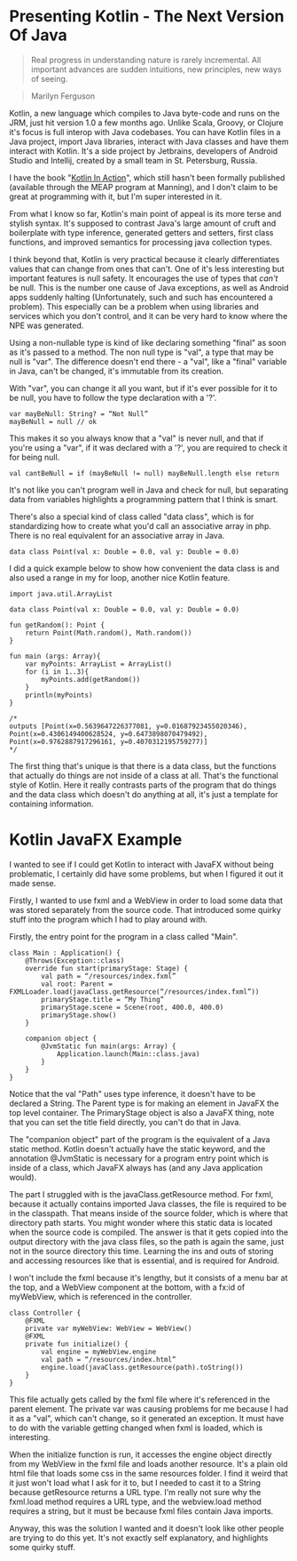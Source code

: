 # Presenting Kotlin - The Next Version Of Java

> Real progress in understanding nature is rarely incremental. All important advances are sudden intuitions, new principles, new ways of seeing.

> Marilyn Ferguson

Kotlin, a new language which compiles to Java byte-code and runs on the JRM, just hit version 1.0 a few months ago. Unlike Scala, Groovy, or Clojure it's focus is full interop with Java codebases. You can have Kotlin files in a Java project, import Java libraries, interact with Java classes and have them interact with Kotlin. It's a side project by Jetbrains, developers of Android Studio and Intellij, created by a small team in St. Petersburg, Russia.

I have the book "[Kotlin In Action](https://manning.com/books/kotlin-in-action)", which still hasn't been formally published (available through the MEAP program at Manning), and I don't claim to be great at programming with it, but I'm super interested in it.

From what I know so far, Kotlin's main point of appeal is its more terse and stylish syntax. It's supposed to contrast Java's large amount of cruft and boilerplate with type inference, generated getters and setters, first class functions, and improved semantics for processing java collection types.

I think beyond that, Kotlin is very practical because it clearly differentiates values that can change from ones that can't. One of it's less interesting but important features is null safety. It encourages the use of types that *can't* be null. This is the number one cause of Java exceptions, as well as Android apps suddenly halting (Unfortunately, such and such has encountered a problem). This especially can be a problem when using libraries and services which you don't control, and it can be very hard to know where the NPE was generated.

Using a non-nullable type is kind of like declaring something "final" as soon as it's passed to a method. The non null type is "val", a type that may be null is "var". The difference doesn't end there - a "val", like a "final" variable in Java, can't be changed, it's immutable from its creation.

With "var", you can change it all you want, but if it's ever possible for it to be null, you have to follow the type declaration with a '?'.

<pre id="code"><code class="language-css">var mayBeNull: String? = &ldquo;Not Null&rdquo;
mayBeNull = null // ok
</code></pre>

This makes it so you always know that a "val" is never null, and that if you're using a "var", if it was declared with a '?', you are required to check it for being null.

<pre id="code"><code class="language-javascript">val cantBeNull = if (mayBeNull != null) mayBeNull.length else return
</code></pre>

It's not like you can't program well in Java and check for null, but separating data from variables highlights a programming pattern that I think is smart.

There's also a special kind of class called "data class", which is for standardizing how to create what you'd call an associative array in php. There is no real equivalent for an associative array in Java.

<pre id="code"><code class="language-javascript">data class Point(val x: Double = 0.0, val y: Double = 0.0)
</code></pre>

I did a quick example below to show how convenient the data class is and also used a range in my for loop, another nice Kotlin feature.

<pre id="code"><code class="language-javascript">import java.util.ArrayList

data class Point(val x: Double = 0.0, val y: Double = 0.0)

fun getRandom(): Point {
    return Point(Math.random(), Math.random())
}

fun main (args: Array<String>){
    var myPoints: ArrayList<Point> = ArrayList()
    for (i in 1..3){
        myPoints.add(getRandom())
    }
    println(myPoints)
}

/*
outputs [Point(x=0.5639647226377081, y=0.01687923455020346), Point(x=0.4306149400628524, y=0.6473898070479492), Point(x=0.9762887917296161, y=0.4070312195759277)]
*/
</code></pre>

The first thing that's unique is that there is a data class, but the functions that actually do things are not inside of a class at all. That's the functional style of Kotlin. Here it really contrasts parts of the program that do things and the data class which doesn't do anything at all, it's just a template for containing information.

# Kotlin JavaFX Example

I wanted to see if I could get Kotlin to interact with JavaFX without being problematic, I certainly did have some problems, but when I figured it out it made sense.

Firstly, I wanted to use fxml and a WebView in order to load some data that was stored separately from the source code. That introduced some quirky stuff into the program which I had to play around with.

Firstly, the entry point for the program in a class called "Main".

<pre id="code"><code class="language-javascript">class Main : Application() {
    @Throws(Exception::class)
    override fun start(primaryStage: Stage) {
        val path = &ldquo;/resources/index.fxml&rdquo;
        val root: Parent = FXMLLoader.load(javaClass.getResource(&ldquo;/resources/index.fxml&rdquo;))
        primaryStage.title = &ldquo;My Thing&rdquo;
        primaryStage.scene = Scene(root, 400.0, 400.0)
        primaryStage.show()
    }
    
    companion object {
        @JvmStatic fun main(args: Array<String>) {
            Application.launch(Main::class.java)
        }
    }
}
</code></pre>

Notice that the val "Path" uses type inference, it doesn't have to be declared a String. The Parent type is for making an element in JavaFX the top level container. The PrimaryStage object is also a JavaFX thing, note that you can set the title field directly, you can't do that in Java.

The "companion object" part of the program is the equivalent of a Java static method. Kotlin doesn't actually have the static keyword, and the annotation @JvmStatic is necessary for a program entry point which is inside of a class, which JavaFX always has (and any Java application would).

The part I struggled with is the javaClass.getResource method. For fxml, because it actually contains imported Java classes, the file is required to be in the classpath. That means inside of the source folder, which is where that directory path starts. You might wonder where this static data is located when the source code is compiled. The answer is that it gets copied into the output directory with the java class files, so the path is again the same, just not in the source directory this time. Learning the ins and outs of storing and accessing resources like that is essential, and is required for Android.

I won't include the fxml because it's lengthy, but it consists of a menu bar at the top, and a WebView component at the bottom, with a fx:id of myWebView, which is referenced in the controller.

<pre id="code"><code class="language-javascript">class Controller {
    @FXML
    private var myWebView: WebView = WebView()
    @FXML
    private fun initialize() {
        val engine = myWebView.engine
        val path = &ldquo;/resources/index.html&rdquo;
        engine.load(javaClass.getResource(path).toString())
    }
}
</code></pre>

This file actually gets called by the fxml file where it's referenced in the parent element. The private var was causing problems for me because I had it as a "val", which can't change, so it generated an exception. It must have to do with the variable getting changed when fxml is loaded, which is interesting.

When the initialize function is run, it accesses the engine object directly from my WebView in the fxml file and loads another resource. It's a plain old html file that loads some css in the same resources folder. I find it weird that it just won't load what I ask for it to, but I needed to cast it to a String because getResource returns a URL type. I'm really not sure why the fxml.load method requires a URL type, and the webview.load method requires a string, but it must be because fxml files contain Java imports.

Anyway, this was the solution I wanted and it doesn't look like other people are trying to do this yet. It's not exactly self explanatory, and highlights some quirky stuff.